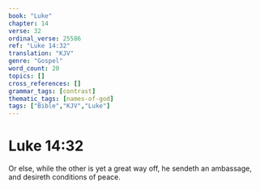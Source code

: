 ```yaml
---
book: "Luke"
chapter: 14
verse: 32
ordinal_verse: 25586
ref: "Luke 14:32"
translation: "KJV"
genre: "Gospel"
word_count: 20
topics: []
cross_references: []
grammar_tags: [contrast]
thematic_tags: [names-of-god]
tags: ["Bible","KJV","Luke"]
---
```


# Luke 14:32

Or else, while the other is yet a great way off, he sendeth an ambassage, and desireth conditions of peace.
